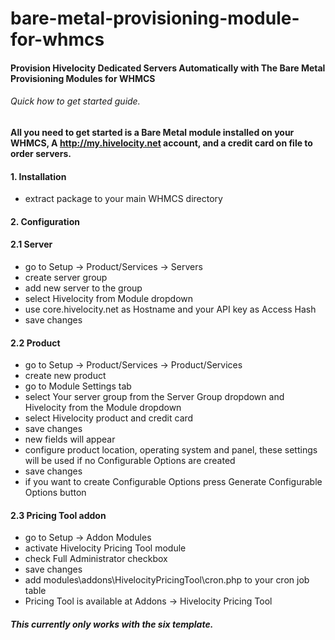 # bare-metal-provisioning-module-for-whmcs
#### Provision Hivelocity Dedicated Servers Automatically with The Bare Metal Provisioning Modules for WHMCS
###### Quick how to get started guide.
#### All you need to get started is a Bare Metal module installed on your WHMCS, A http://my.hivelocity.net account, and a credit card on file to order servers.
#### 1. Installation
- extract package to your main WHMCS directory
#### 2. Configuration
#### 2.1 Server
- go to Setup → Product/Services → Servers
- create server group
- add new server to the group
- select Hivelocity from Module dropdown
- use core.hivelocity.net as Hostname and your API key as Access Hash
- save changes
#### 2.2 Product
- go to Setup → Product/Services → Product/Services
- create new product
- go to Module Settings tab
- select Your server group from the Server Group dropdown and Hivelocity from the Module
dropdown
- select Hivelocity product and credit card
- save changes
- new fields will appear
- configure product location, operating system and panel, these settings will be used if no
Configurable Options are created
- save changes
- if you want to create Configurable Options press Generate Configurable Options button
#### 2.3 Pricing Tool addon
- go to Setup → Addon Modules
- activate Hivelocity Pricing Tool module
- check Full Administrator checkbox
- save changes
- add modules\addons\HivelocityPricingTool\cron.php to your cron job table
- Pricing Tool is available at Addons → Hivelocity Pricing Tool
##### This currently only works with the six template.

